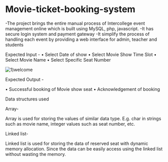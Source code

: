 # Movie-ticket-booking-system
-The project brings the entire manual process of Intercollege event  management online which is built using MySQL, php, javascript. 
-It has secure login system and payment gateway -It simplify the process of handling each event by providing a web interface for admin, teacher and students


Expected Input -
• Select Date of show
• Select Movie Show Time Slot
• Select Movie Name
• Select Specific Seat Number


![1)welcome](https://user-images.githubusercontent.com/77475628/127907422-ff14d384-629a-4f0c-a74b-5f0f8c9e901f.png)


Expected Output -

• Successful booking of Movie show seat
• Acknowledgement of booking

Data structures used

Array-

Array is used for storing the values of similar data type. E.g.
char in strings such as movie name, integer values such as seat number,
etc.

Linked list-

Linked list is used for storing the data of reserved seat with
dynamic memory allocation. Since the data can be easily access using
the linked list without wasting the memory.
